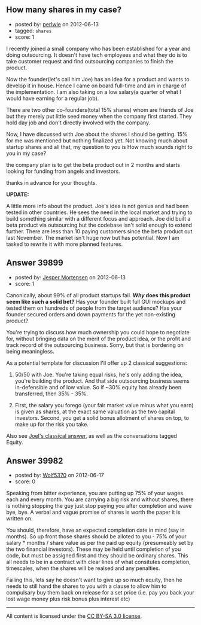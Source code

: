 ## How many shares in my case?

- posted by: [perlwle](https://stackexchange.com/users/-1/18373-perlwle) on 2012-06-13
- tagged: `shares`
- score: 1

I recently joined a small company who has been established for a year and doing outsourcing. It doesn't have tech employees and what they do is to take customer request and find outsourcing companies to finish the product. 

Now the founder(let's call him Joe) has an idea for a product and wants to develop it in house. Hence I came on board full-time and am in charge of the implementation. I am also taking on a low salary(a quarter of what I would have earning for a regular job). 

There are two other co-founders(total 15% shares) whom are friends of Joe but they merely put little seed money when the company first started. They hold day job and don't directly involved with the company.

Now, I have discussed with Joe about the shares I should be getting. 15% for me was mentioned but nothing finalized yet. Not knowing much about startup shares and all that, my question to you is How much sounds right to you in my case? 

the company plan is to get the beta product out in 2 months and starts looking for funding from angels and investors.

thanks in advance for your thoughts.

**UPDATE:**

A little more info about the product. Joe's idea is not genius and had been tested in other countries. He sees the need in the local market and trying to build something similar with a different focus and approach. Joe did built a beta product via outsourcing but the codebase isn't solid enough to extend further. There are less than 10 paying customers since the beta product out last November. The market isn't huge now but has potential. Now I am tasked to rewrite it with more planned features.


## Answer 39899

- posted by: [Jesper Mortensen](https://stackexchange.com/users/-1/1261-jesper-mortensen) on 2012-06-13
- score: 1

<p>Canonically, about 99% of all product startups fail. <strong><em>Why</em> does this product seem like such a solid bet?</strong> Has your founder built full GUI mockups and tested them on hundreds of people from the target audience? Has your founder secured orders and down payments for the yet non-existing product?</p>

<p>You're trying to discuss how much ownership you could hope to negotiate for, without bringing data on the merit of the product idea, or the profit and track record of the outsourcing business. Sorry, but that is bordering on being meaningless.</p>

<p>As a potential template for discussion I'll offer up 2 classical suggestions:</p>

<ol>
<li><p>50/50 with Joe. You're taking equal risks, he's only adding the idea, you're building the product. And that side outsourcing business seems in-defensible and of low value. So if ~30% equity has already been transferred, then 35% - 35%.</p></li>
<li><p>First, the salary you forego (your fair market value minus what you earn) is given as shares, at the exact same valuation as the two capital investors. Second, you get a solid bonus allotment of shares on top, to make up for the risk you take.</p></li>
</ol>

<p>Also see <a href="http://answers.onstartups.com/questions/6949/forming-a-new-software-startup-how-do-i-allocate-ownership-fairly/23326#23326">Joel's classical answer</a>, as well as the conversations tagged Equity.</p>



## Answer 39982

- posted by: [Wolf5370](https://stackexchange.com/users/-1/18438-wolf5370) on 2012-06-17
- score: 0

Speaking from bitter experience, you are putting up 75% of your wages each and every month. You are carrying a big risk and without shares, there is nothing stopping the guy just stop paying you after completion and wave bye, bye. A verbal and vague promise of shares is worth the paper it is written on. 

You should, therefore, have an expected completion date in mind (say in months). So up front those shares should be alloted to you - 75% of your salary * months / share value as per the paid up equity (presumeably set by the two financial investors). These may be held until completion of you code, but must be assigned first and they should be ordinary shares. This all needs to be in a contract with clear lines of what consitutes completion, timescales, when the shares will be realsed and any penalties.

Failing this, lets say he doesn't want to give up so much equity, then he needs to still hand the shares to you with a clause to allow him to compulsary buy them back on release for a set price (i.e. pay you back your lost wage money plus risk bonus plus interest etc)



---

All content is licensed under the [CC BY-SA 3.0 license](https://creativecommons.org/licenses/by-sa/3.0/).
